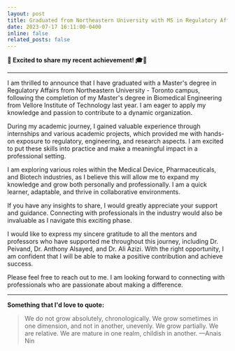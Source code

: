 ```yaml
---
layout: post
title: Graduated from Northeastern University with MS in Regulatory Affairs🎓
date: 2023-07-17 16:11:00-0400
inline: false
related_posts: false
---
```


**🚀 Excited to share my recent achievement! 🎓💼**

***

I am thrilled to announce that I have graduated with a Master's degree in Regulatory Affairs from Northeastern University - Toronto campus, following the completion of my Master's degree in Biomedical Engineering from Vellore Institute of Technology last year. I am eager to apply my knowledge and passion to contribute to a dynamic organization.

During my academic journey, I gained valuable experience through internships and various academic projects, which provided me with hands-on exposure to regulatory, engineering, and research aspects. I am excited to put these skills into practice and make a meaningful impact in a professional setting.

I am exploring various roles within the Medical Device, Pharmaceuticals, and Biotech industries, as I believe this will allow me to expand my knowledge and grow both personally and professionally. I am a quick learner, adaptable, and thrive in collaborative environments.

If you have any insights to share, I would greatly appreciate your support and guidance. Connecting with professionals in the industry would also be invaluable as I navigate this exciting phase.

I would like to express my sincere gratitude to all the mentors and professors who have supported me throughout this journey, including Dr. Peivand, Dr. Anthony Alsayed, and Dr. Ali Azizi. With the right opportunity, I am confident that I will be able to make a positive contribution and achieve success.

Please feel free to reach out to me. I am looking forward to connecting with professionals who are passionate about making a difference.

***

**Something that I'd love to quote:**

> We do not grow absolutely, chronologically. We grow sometimes in one dimension, and not in another, unevenly. We grow partially. We are relative. We are mature in one realm, childish in another.
> —Anais Nin
